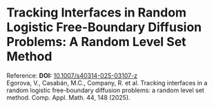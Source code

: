 # Tracking Interfaces in Random Logistic Free-Boundary Diffusion Problems: A Random Level Set Method

Reference: 
**DOI:** [10.1007/s40314-025-03107-z](https://doi.org/10.1007/s40314-025-03107-z)  
Egorova, V., Casabán, M.C., Company, R. et al. Tracking interfaces in a random logistic free-boundary diffusion problems: a random level set method. Comp. Appl. Math. 44, 148 (2025). 
